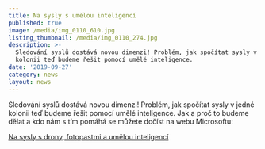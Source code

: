```yaml
---
title: Na sysly s umělou inteligencí
published: true
image: /media/img_0110_610.jpg
listing_thumbnail: /media/img_0110_274.jpg
description: >-
  Sledování syslů dostává novou dimenzi! Problém, jak spočítat sysly v jedné
  kolonii teď budeme řešit pomocí umělé inteligence. 
date: '2019-09-27'
category: news
layout: news
---
```

Sledování syslů dostává novou dimenzi! Problém, jak spočítat sysly v jedné kolonii teď budeme řešit pomocí umělé inteligence. Jak a proč to budeme dělat a kdo nám s tím pomáhá se můžete dočíst na webu Microsoftu:


[Na sysly s drony, fotopastmi a umělou inteligencí](https://news.microsoft.com/cs-cz/features/na-sysly-s-drony-fotopastmi-a-umelou-inteligenci/)
